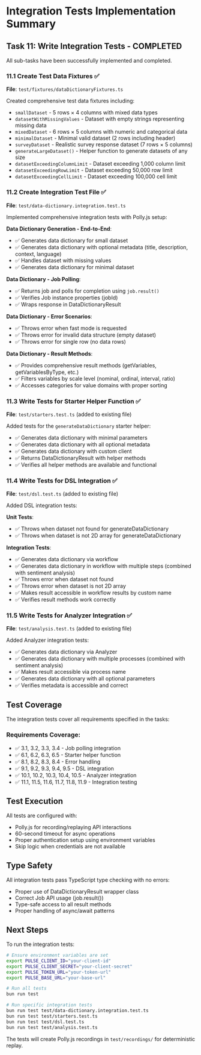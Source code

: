 # Integration Tests Implementation Summary

## Task 11: Write Integration Tests - COMPLETED

All sub-tasks have been successfully implemented and completed.

### 11.1 Create Test Data Fixtures ✅

**File**: `test/fixtures/dataDictionaryFixtures.ts`

Created comprehensive test data fixtures including:

- `smallDataset` - 5 rows × 4 columns with mixed data types
- `datasetWithMissingValues` - Dataset with empty strings representing missing data
- `mixedDataset` - 6 rows × 5 columns with numeric and categorical data
- `minimalDataset` - Minimal valid dataset (2 rows including header)
- `surveyDataset` - Realistic survey response dataset (7 rows × 5 columns)
- `generateLargeDataset()` - Helper function to generate datasets of any size
- `datasetExceedingColumnLimit` - Dataset exceeding 1,000 column limit
- `datasetExceedingRowLimit` - Dataset exceeding 50,000 row limit
- `datasetExceedingCellLimit` - Dataset exceeding 100,000 cell limit

### 11.2 Create Integration Test File ✅

**File**: `test/data-dictionary.integration.test.ts`

Implemented comprehensive integration tests with Polly.js setup:

**Data Dictionary Generation - End-to-End**:

- ✅ Generates data dictionary for small dataset
- ✅ Generates data dictionary with optional metadata (title, description, context, language)
- ✅ Handles dataset with missing values
- ✅ Generates data dictionary for minimal dataset

**Data Dictionary - Job Polling**:

- ✅ Returns job and polls for completion using `job.result()`
- ✅ Verifies Job instance properties (jobId)
- ✅ Wraps response in DataDictionaryResult

**Data Dictionary - Error Scenarios**:

- ✅ Throws error when fast mode is requested
- ✅ Throws error for invalid data structure (empty dataset)
- ✅ Throws error for single row (no data rows)

**Data Dictionary - Result Methods**:

- ✅ Provides comprehensive result methods (getVariables, getVariablesByType, etc.)
- ✅ Filters variables by scale level (nominal, ordinal, interval, ratio)
- ✅ Accesses categories for value domains with proper sorting

### 11.3 Write Tests for Starter Helper Function ✅

**File**: `test/starters.test.ts` (added to existing file)

Added tests for the `generateDataDictionary` starter helper:

- ✅ Generates data dictionary with minimal parameters
- ✅ Generates data dictionary with all optional metadata
- ✅ Generates data dictionary with custom client
- ✅ Returns DataDictionaryResult with helper methods
- ✅ Verifies all helper methods are available and functional

### 11.4 Write Tests for DSL Integration ✅

**File**: `test/dsl.test.ts` (added to existing file)

Added DSL integration tests:

**Unit Tests**:

- ✅ Throws when dataset not found for generateDataDictionary
- ✅ Throws when dataset is not 2D array for generateDataDictionary

**Integration Tests**:

- ✅ Generates data dictionary via workflow
- ✅ Generates data dictionary in workflow with multiple steps (combined with sentiment analysis)
- ✅ Throws error when dataset not found
- ✅ Throws error when dataset is not 2D array
- ✅ Makes result accessible in workflow results by custom name
- ✅ Verifies result methods work correctly

### 11.5 Write Tests for Analyzer Integration ✅

**File**: `test/analysis.test.ts` (added to existing file)

Added Analyzer integration tests:

- ✅ Generates data dictionary via Analyzer
- ✅ Generates data dictionary with multiple processes (combined with sentiment analysis)
- ✅ Makes result accessible via process name
- ✅ Generates data dictionary with all optional parameters
- ✅ Verifies metadata is accessible and correct

## Test Coverage

The integration tests cover all requirements specified in the tasks:

### Requirements Coverage:

- ✅ 3.1, 3.2, 3.3, 3.4 - Job polling integration
- ✅ 6.1, 6.2, 6.3, 6.5 - Starter helper function
- ✅ 8.1, 8.2, 8.3, 8.4 - Error handling
- ✅ 9.1, 9.2, 9.3, 9.4, 9.5 - DSL integration
- ✅ 10.1, 10.2, 10.3, 10.4, 10.5 - Analyzer integration
- ✅ 11.1, 11.5, 11.6, 11.7, 11.8, 11.9 - Integration testing

## Test Execution

All tests are configured with:

- Polly.js for recording/replaying API interactions
- 60-second timeout for async operations
- Proper authentication setup using environment variables
- Skip logic when credentials are not available

## Type Safety

All integration tests pass TypeScript type checking with no errors:

- Proper use of DataDictionaryResult wrapper class
- Correct Job API usage (job.result())
- Type-safe access to all result methods
- Proper handling of async/await patterns

## Next Steps

To run the integration tests:

```bash
# Ensure environment variables are set
export PULSE_CLIENT_ID="your-client-id"
export PULSE_CLIENT_SECRET="your-client-secret"
export PULSE_TOKEN_URL="your-token-url"
export PULSE_BASE_URL="your-base-url"

# Run all tests
bun run test

# Run specific integration tests
bun run test test/data-dictionary.integration.test.ts
bun run test test/starters.test.ts
bun run test test/dsl.test.ts
bun run test test/analysis.test.ts
```

The tests will create Polly.js recordings in `test/recordings/` for deterministic replay.

